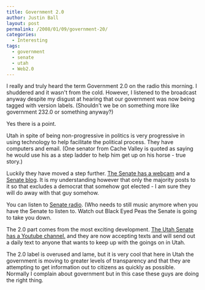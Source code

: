 ```yaml
---
title: Government 2.0
author: Justin Ball
layout: post
permalink: /2008/01/09/government-20/
categories:
  - Interesting
tags:
  - government
  - senate
  - utah
  - Web2.0
---
```


I really and truly heard the term Government 2.0 on the radio this morning. I shuddered and it wasn't from the cold. However, I listened to the broadcast anyway despite my disgust at hearing that our government was now being tagged with version labels. (Shouldn't we be on something more like government 232.0 or something anyway?)

Yes there is a point.

Utah in spite of being non-progressive in politics is very progressive in using technology to help facilitate the political process. They have computers and email. (One senator from Cache Valley is quoted as saying he would use his as a step ladder to help him get up on his horse - true story.)

Luckily they have moved a step further. [ The Senate has a webcam][1] and a [Senate blog][2]. It is my understanding however that only the majority posts to it so that excludes a democrat that somehow got elected - I am sure they will do away with that guy somehow.

 [1]: http://www.senatesite.com/senatesight.html
 [2]: http://www.senatesite.com/blog/

You can listen to [Senate radio][3]. (Who needs to still music anymore when you have the Senate to listen to. Watch out Black Eyed Peas the Senate is going to take you down.

 [3]: http://www.senatesite.com/senateradio.php

The 2.0 part comes from the most exciting development. [The Utah Senate has a Youtube channel.][4] and they are now accepting texts and will send out a daily text to anyone that wants to keep up with the goings on in Utah.

 [4]: http://www.youtube.com/utahsenatechannel

The 2.0 label is overused and lame, but it is very cool that here in Utah the government is moving to greater levels of transparency and that they are attempting to get information out to citizens as quickly as possible. Normally I complain about government but in this case these guys are doing the right thing.
